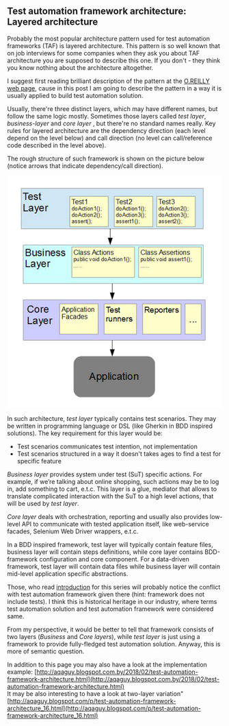 ## Test automation framework architecture: Layered architecture

Probably the most popular architecture pattern used for test automation frameworks (TAF) is layered architecture. This pattern is so well known that on job interviews for some companies when they ask you about TAF architecture you are supposed to describe this one. If you don't - they think you know nothing about the architecture altogether.

I suggest first reading brilliant description of the pattern at the [O.REILLY  web page](https://www.oreilly.com/library/view/software-architecture-patterns/9781491971437/ch01.html), cause in this post I am going to describe the pattern in a way it is usually applied to build test automation solution.

Usually, there're three distinct layers, which may have different names, but follow the same logic mostly. Sometimes those layers called *test layer*, *business-layer* and *core layer* , but there're no standard names really. Key rules for layered architecture are the dependency direction (each level depend on the level below) and call direction (no level can call/reference code described in the level above).

The rough structure of such framework is shown on the picture below (notice arrows that indicate dependency/call direction).

![Three-layered frameworks](three-layer.png)

In such architecture, *test layer* typically contains test scenarios. They may be written in programming language or DSL (like Gherkin in BDD inspired solutions). The key requirement for this layer would be:
   * Test scenarios communicates test intention, not implementation
   * Test scenarios structured in a way it doesn't takes ages to find a test for specific feature

*Business layer* provides system under test (SuT) specific actions. For example, if we’re talking about online shopping, such actions may be to log in, add something to cart, e.t.c. This layer is a glue, mediator that allows to translate complicated interaction with the SuT to a high level actions, that will be used by *test layer*.

*Core layer* deals with orchestration, reporting and usually also provides low-level API to communicate with tested application itself, like web-service facades, Selenium Web Driver wrappers, e.t.c.

In a BDD inspired framework, test layer will typically contain feature files, business layer will contain steps definitions, while core layer contains BDD-framework configuration and core component. For a data-driven framework, test layer will contain data files while business layer will contain mid-level application specific abstractions.

Those, who read [introduction](taf_intro.md) for this series will probably notice the conflict with test automation framework given there (hint: framework does not include tests). I think this is historical heritage in our industry, where terms test automation solution and test automation framework were considered same.

From my perspective, it would be better to tell that framework consists of two layers (*Business* and *Core layers*), while *test layer* is just using a framework to provide fully-fledged test automation solution. Anyway, this is more of semantic question.

In addition to this page you may also have a look at the implementation example:
[http://aqaguy.blogspot.com.by/2018/02/test-automation-framework-architecture.html](http://aqaguy.blogspot.com.by/2018/02/test-automation-framework-architecture.html)  
It may be also interesting to have a look at two-layer variation" [http://aqaguy.blogspot.com/p/test-automation-framework-architecture_16.html](http://aqaguy.blogspot.com/p/test-automation-framework-architecture_16.html)